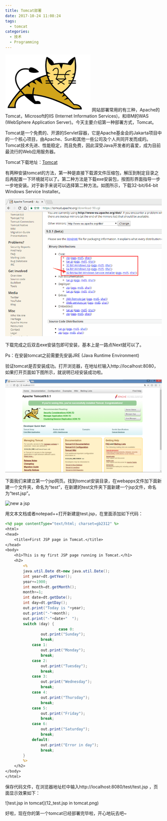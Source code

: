 ```yaml
---
title: Tomcat部署
date: 2017-10-24 11:08:24
tags:
  - tomcat
categories:
  - 技术
  - Programming
---
```

![](Tomcat/tomcat.png)
网站部署常用的有三种，Apache的Tomcat，Microsoft的IIS (Internet Information Services)，和IBM的WAS (WebSphere Application Server)。今天主要介绍第一种部署方式，Tomcat。
<!--more-->

Tomcat是一个免费的、开源的Servlet容器，它是Apache基金会的Jakarta项目中的一个核心项目，由Apache、Sun和其他一些公司及个人共同开发而成的。Tomcat技术先进、性能稳定，而且免费，因此深受Java开发者的喜爱，成为目前最流行的Web应用服务器。

Tomcat下载地址：[Tomcat](https://tomcat.apache.org/download-90.cgi)

有两种安装tomcat的方法，第一种是直接下载源文件压缩包，解压到制定目录之后再配置一下环境就可以了。第二种方法是下载exe安装包，按图形界面指导一步一步地安装。对于新手来说可以选择第二种方法。如图所示，下载32-bit/64-bit Windows Service Installer。

![tomcat下载](Tomcat/1_tomcatDownload.png)

下载完成之后双击exe安装包即可安装，基本上是一路点Next就可以了。

Ps：在安装tomcat之前需要先安装JRE (Java Runtime Environment)

验证tomcat是否安装成功。打开浏览器，在地址栏输入http://localhost:8080，如果打开页面如下图所示，就说明已经安装成功啦。

![localhost](Tomcat/10_localhost.png)

下面我们来建立第一个jsp网页。找到tomcat安装目录，在webapps文件加下面新建一个文件夹，命名为“test”，在新建的test文件夹下面新建一个jsp文件，命名为“test.jsp”。

![new a jsp](11_newTest.png)

用文本文档或者notepad++打开新建是test.jsp，在里面添加如下代码：
```jsp
<%@ page contentType="text/html; charset=gb2312" %>
<html>
<head>
	<title>First JSP page in Tomcat.</title>
</head>
<body>
	<h1>This is my first JSP page running in Tomcat.</h1>
	<h2>
		<%
		java.util.Date dt=new java.util.Date();
		int year=dt.getYear();
		year+=1900;
		int month=dt.getMonth();
		month+=1;
		int date=dt.getDate();
		int day=dt.getDay();
		out.print("Today is "+year);
		out.print("-"+month);
		out.print("-"+date+"  ");
		switch (day) {
                        case 0:
				out.print("Sunday");
				break;
			case 1:
				out.print("Monday");
				break;
			case 2:
				out.print("Tuesday");
				break;
			case 3:
				out.print("Wednesday");
				break;
			case 4:
				out.print("Thursday");
				break;
			case 5:
				out.print("Friday");
				break;
			case 6:
				out.print("Saturday");
				break;
			default:
				out.print("Error in day");
				break;
		}
		%>
	</h2>
</body>
</html>
```
保存代码文件，在浏览器地址栏中输入http://localhost:8080/test/test.jsp ，页面显示效果如下：

![test.jsp in tomcat](12_test.jsp in tomcat.png)

好啦，现在你的第一个tomcat已经部署完毕啦，开心地玩去吧~